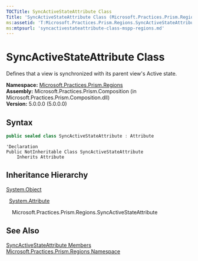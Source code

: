 ```yaml
---
TOCTitle: SyncActiveStateAttribute Class
Title: 'SyncActiveStateAttribute Class (Microsoft.Practices.Prism.Regions)'
ms:assetid: 'T:Microsoft.Practices.Prism.Regions.SyncActiveStateAttribute'
ms:mtpsurl: 'syncactivestateattribute-class-mspp-regions.md'
---
```


# SyncActiveStateAttribute Class

Defines that a view is synchronized with its parent view's Active state.

**Namespace:** [Microsoft.Practices.Prism.Regions](/patterns-practices/reference/mspp-regions-namespace)  
**Assembly:** Microsoft.Practices.Prism.Composition (in Microsoft.Practices.Prism.Composition.dll)  
**Version:** 5.0.0.0 (5.0.0.0)  

## Syntax

```C#  
public sealed class SyncActiveStateAttribute : Attribute
```

```VB  
'Declaration
Public NotInheritable Class SyncActiveStateAttribute
	Inherits Attribute
```

## Inheritance Hierarchy

[System.Object](http://msdn.microsoft.com/en-us/library/e5kfa45b)

  [System.Attribute](http://msdn.microsoft.com/en-us/library/e8kc3626)

    Microsoft.Practices.Prism.Regions.SyncActiveStateAttribute

## See Also

[SyncActiveStateAttribute Members](/patterns-practices/reference/syncactivestateattribute-members-mspp-regions)  
[Microsoft.Practices.Prism.Regions Namespace](/patterns-practices/reference/mspp-regions-namespace)  